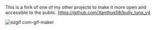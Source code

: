 This is a fork of one of my other projects to make it more open and accessible to the public. 
https://github.com/Xanthus58/bully_luna_v4

![ezgif com-gif-maker](https://user-images.githubusercontent.com/66909997/187797655-c84ca422-eb59-4dc0-a591-698615f140ba.gif)
